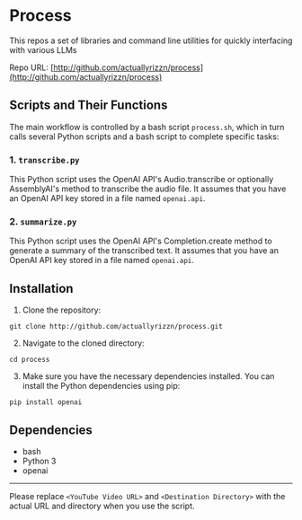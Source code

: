 
# Process

This repos a set of libraries and command line utilities for quickly interfacing with various LLMs

Repo URL: [http://github.com/actuallyrizzn/process](http://github.com/actuallyrizzn/process)

## Scripts and Their Functions

The main workflow is controlled by a bash script `process.sh`, which in turn calls several Python scripts and a bash script to complete specific tasks:

### 1. `transcribe.py`
This Python script uses the OpenAI API's Audio.transcribe or optionally AssemblyAI's method to transcribe the audio file. It assumes that you have an OpenAI API key stored in a file named `openai.api`.

### 2. `summarize.py`
This Python script uses the OpenAI API's Completion.create method to generate a summary of the transcribed text. It assumes that you have an OpenAI API key stored in a file named `openai.api`.

## Installation

1. Clone the repository:
```
git clone http://github.com/actuallyrizzn/process.git
```
2. Navigate to the cloned directory:
```
cd process
```
3. Make sure you have the necessary dependencies installed. You can install the Python dependencies using pip:
```
pip install openai
```

## Dependencies

- bash
- Python 3
- openai

---

Please replace `<YouTube Video URL>` and `<Destination Directory>` with the actual URL and directory when you use the script.
